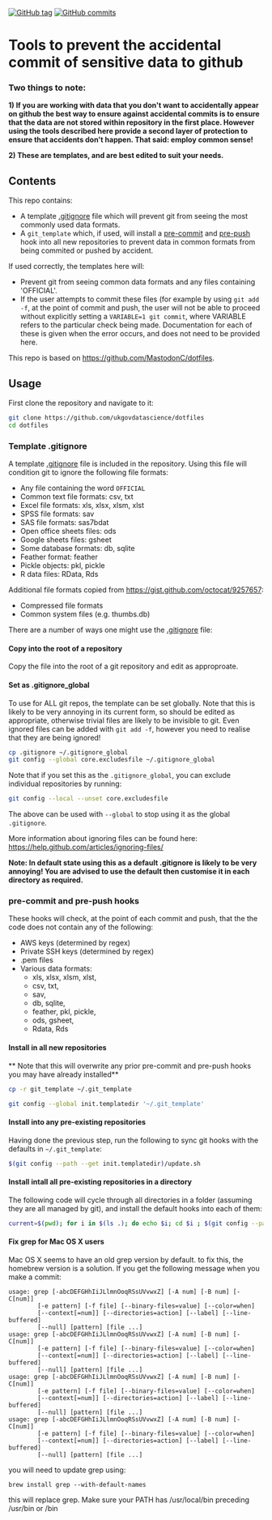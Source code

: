 [![GitHub
tag](https://img.shields.io/github/tag/ukgovdatascience/dotfiles.svg)](https://github.com/ukgovdatascience/dotfiles/releases)
[![GitHub commits](https://img.shields.io/github/commits-since/ukgovdatascience/dotfiles/0.1.0.svg)]()

# Tools to prevent the accidental commit of sensitive data to github

### Two things to note:

**1) If you are working with data that you don't want to accidentally appear on github the best way to ensure against accidental commits is to ensure that the data are not stored within repository in the first place. However using the tools described here provide a second layer of protection to ensure that accidents don't happen. That said: employ common sense!**

**2) These are templates, and are best edited to suit your needs.**

## Contents

This repo contains:

* A template [.gitignore](.gitignore) file which will prevent git from seeing the most commonly used data formats.
* A `git_template` which, if used, will install a [pre-commit](git_template/hooks/pre-commit) and [pre-push](git_template/hooks/pre-push) hook into all new repositories to prevent data in common formats from being commited or pushed by accident.

If used correctly, the templates here will:

* Prevent git from seeing common data formats and any files containing 'OFFICIAL'.
* If the user attempts to commit these files (for example by using `git add -f`, at the point of commit and push, the user will not be able to proceed without explicitly setting a `VARIABLE=1 git commit`, where VARIABLE refers to the particular check being made. Documentation for each of these is given when the error occurs, and does not need to be provided here.

This repo is based on https://github.com/MastodonC/dotfiles.

## Usage

First clone the repository and navigate to it:

```bash
git clone https://github.com/ukgovdatascience/dotfiles
cd dotfiles
```

### Template .gitignore

A template [.gitignore](.gitignore) file is included in the repository. Using this file will condition git to ignore the following file formats:

* Any file containing the word `OFFICIAL`
* Common text file formats: csv, txt
* Excel file formats: xls, xlsx, xlsm, xlst
* SPSS file formats: sav
* SAS file formats: sas7bdat
* Open office sheets files: ods
* Google sheets files: gsheet
* Some database formats: db, sqlite
* Feather format: feather
* Pickle objects: pkl, pickle
* R data files: RData, Rds

Additional file formats copied from https://gist.github.com/octocat/9257657:

* Compressed file formats
* Common system files (e.g. thumbs.db)

There are a number of ways one might use the [.gitignore](.gitignore) file:

#### Copy into the root of a repository

Copy the file into the root of a git repository and edit as approproate.

#### Set as .gitignore_global

To use for ALL git repos, the template can be set globally. Note that this is likely to be very annoying in its current form, so should be edited as appropriate, otherwise trivial files are likely to be invisible to git. Even ignored files can be added with `git add -f`, however you need to realise that they are being ignored!

```bash
cp .gitignore ~/.gitignore_global
git config --global core.excludesfile ~/.gitignore_global
```

Note that if you set this as the `.gitignore_global`, you can exclude individual repositories by running:

```bash
git config --local --unset core.excludesfile
```

The above can be used with `--global` to stop using it as the global `.gitignore`.

More information about ignoring files can be found here: https://help.github.com/articles/ignoring-files/

**Note: In default state using this as a default .gitignore is likely to be very annoying! You are advised to use the default then customise it in each directory as required.**

### pre-commit and pre-push hooks

These hooks will check, at the point of each commit and push, that the the code does not contain any of the following:

* AWS keys (determined by regex)
* Private SSH keys (determined by regex)
* .pem files
* Various data formats: 
  * xls, xlsx, xlsm, xlst, 
  * csv, txt, 
  * sav, 
  * db, sqlite, 
  * feather, pkl, pickle, 
  * ods, gsheet, 
  * Rdata, Rds 

#### Install in all new repositories

** Note that this will overwrite any prior pre-commit and pre-push hooks you may have already installed**

```bash
cp -r git_template ~/.git_template

git config --global init.templatedir '~/.git_template'

```
#### Install into any pre-existing repositories

Having done the previous step, run the following to sync git hooks with the defaults in `~/.git_template`:

```bash
$(git config --path --get init.templatedir)/update.sh
```

#### Install intall all pre-existing repositories in a directory

The following code will cycle through all directories in a folder (assuming they are all managed by git), and install the default hooks into each of them:

```bash
current=$(pwd); for i in $(ls .); do echo $i; cd $i ; $(git config --path --get init.templatedir)/update.sh; cd $current done
```

#### Fix grep for Mac OS X users

Mac OS X seems to have an old grep version by default. to fix this, the homebrew version is a solution.
If you get the following message when you make a commit:

```
usage: grep [-abcDEFGHhIiJLlmnOoqRSsUVvwxZ] [-A num] [-B num] [-C[num]]
        [-e pattern] [-f file] [--binary-files=value] [--color=when]
        [--context[=num]] [--directories=action] [--label] [--line-buffered]
        [--null] [pattern] [file ...]
usage: grep [-abcDEFGHhIiJLlmnOoqRSsUVvwxZ] [-A num] [-B num] [-C[num]]
        [-e pattern] [-f file] [--binary-files=value] [--color=when]
        [--context[=num]] [--directories=action] [--label] [--line-buffered]
        [--null] [pattern] [file ...]
usage: grep [-abcDEFGHhIiJLlmnOoqRSsUVvwxZ] [-A num] [-B num] [-C[num]]
        [-e pattern] [-f file] [--binary-files=value] [--color=when]
        [--context[=num]] [--directories=action] [--label] [--line-buffered]
        [--null] [pattern] [file ...]
usage: grep [-abcDEFGHhIiJLlmnOoqRSsUVvwxZ] [-A num] [-B num] [-C[num]]
        [-e pattern] [-f file] [--binary-files=value] [--color=when]
        [--context[=num]] [--directories=action] [--label] [--line-buffered]
        [--null] [pattern] [file ...]
```
 you will need to update grep using:
```
brew install grep --with-default-names
```

this will replace grep.  Make sure your PATH has /usr/local/bin preceding /usr/bin or /bin
